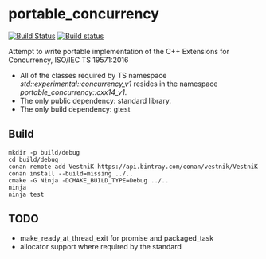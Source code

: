 # portable_concurrency

[![Build Status](https://travis-ci.org/VestniK/portable_concurrency.svg?branch=master)](https://travis-ci.org/VestniK/portable_concurrency)
[![Build status](https://ci.appveyor.com/api/projects/status/r2d3py3ioae5bv7u?svg=true)](https://ci.appveyor.com/project/VestniK/portable-concurrency)

Attempt to write portable implementation of the C++ Extensions for Concurrency, ISO/IEC TS 19571:2016

 * All of the classes required by TS namespace *std::experimental::concurrency_v1* resides in the namespace *portable_concurrency::cxx14_v1*.
 * The only public dependency: standard library.
 * The only build dependency: gtest

## Build

    mkdir -p build/debug
    cd build/debug
    conan remote add VestniK https://api.bintray.com/conan/vestnik/VestniK
    conan install --build=missing ../..
    cmake -G Ninja -DCMAKE_BUILD_TYPE=Debug ../..
    ninja
    ninja test

## TODO

 * make_ready_at_thread_exit for promise and packaged_task
 * allocator support where required by the standard
